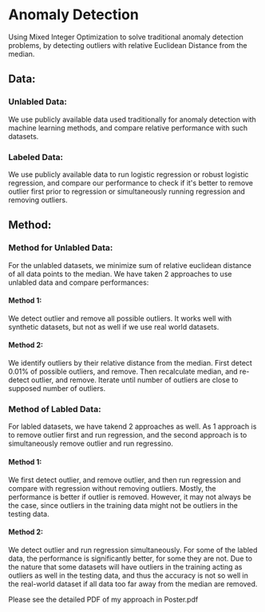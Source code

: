 # Anomaly Detection
Using Mixed Integer Optimization to solve traditional anomaly detection problems, by detecting outliers with relative Euclidean Distance from the median.

## Data:
### Unlabled Data:
We use publicly available data used traditionally for anomaly detection with machine learning methods, and compare relative performance with such datasets.

### Labeled Data:
We use publicly available data to run logistic regression or robust logistic regression, and compare our performance to check if it's better to remove outlier first prior to regression or simultaneously running regression and removing outliers.

## Method:
### Method for Unlabled Data:
For the unlabled datasets, we minimize sum of relative euclidean distance of all data points to the median.
We have taken 2 approaches to use unlabled data and compare performances:
#### Method 1:
We detect outlier and remove all possible outliers. It works well with synthetic datasets, but not as well if we use real world datasets.
#### Method 2:
We identify outliers by their relative distance from the median. First detect 0.01% of possible outliers, and remove. Then recalculate median, and re-detect outlier, and remove. Iterate until number of outliers are close to supposed number of outliers.

### Method of Labled Data:
For labled datasets, we have takend 2 approaches as well. As 1 approach is to remove outlier first and run regression, and the second approach is to simultaneously remove outlier and run regressino.
#### Method 1:
We first detect outlier, and remove outlier, and then run regression and compare with regression without removing outliers. Mostly, the performance is better if outlier is removed. However, it may not always be the case, since outliers in the training data might not be outliers in the testing data.
#### Method 2:
We detect outlier and run regression simultaneously. For some of the labled data, the performance is significantly better, for some they are not. Due to the nature that some datasets will have outliers in the training acting as outliers as well in the testing data, and thus the accuracy is not so well in the real-world dataset if all data too far away from the median are removed.

Please see the detailed PDF of my approach in Poster.pdf
